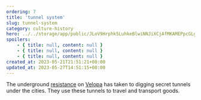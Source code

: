 ```yaml
---
ordering: 7
title: 'tunnel system'
slug: tunnel-system
category: culture-history
hero: ../../storage/app/public/JLoV9Hrphk5LuhkeBlwiNNJiXCjAfMKAMEPpcGLg.jpg
spoilers:
    - { title: null, content: null }
    - { title: null, content: null }
    - { title: null, content: null }
created_at: 2023-05-21T21:51:21+00:00
updated_at: 2023-05-27T14:51:15+00:00
---
```

The underground [resistance](/category/culture-history/resistance) on [Velopa](/category/planets-cities/velopa) has taken to digging secret tunnels under the cities. They use these tunnels to travel and transport goods.